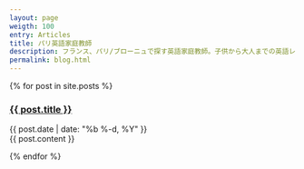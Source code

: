 ```yaml
---
layout: page
weigth: 100
entry: Articles
title: パリ英語家庭教師
description: フランス、パリ/ブローニュで探す英語家庭教師。子供から大人までの英語レッスン：英文法、英会話、英語エッセイ、資格試験（英検/TOEFL/IB/SAT/IELTS/TOEIC)
permalink: blog.html
---
```


{% for post in site.posts %}

<article class='post'>
  <h3 class='post-title'>
    <a href="{{ site.baseurl }}{{ post.url }}">
      {{ post.title }}
    </a>
  </h3>
  <div class="post-date">{{ post.date | date: "%b %-d, %Y" }}</div>
  {{ post.content }}
</article>

{% endfor %}
